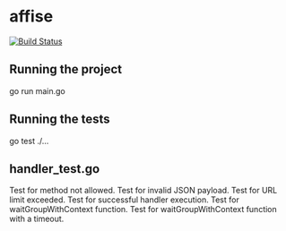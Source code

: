 # affise

[![Build Status](https://travis-ci.org/affise/affise.svg?branch=master)](https://travis-ci.org/affise/affise)

## Running the project

go run main.go

## Running the tests

go test ./...

## handler_test.go
Test for method not allowed.
Test for invalid JSON payload.
Test for URL limit exceeded.
Test for successful handler execution.
Test for waitGroupWithContext function.
Test for waitGroupWithContext function with a timeout.

